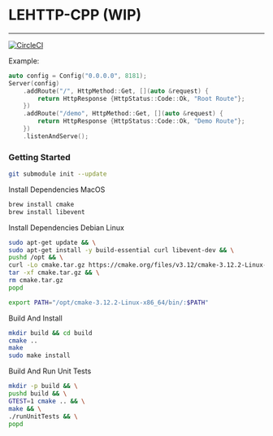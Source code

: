 # LEHTTP-CPP (WIP)

----------------

[![CircleCI](https://circleci.com/gh/manimaul/lehttp-cpp.svg?style=svg)](https://circleci.com/gh/manimaul/lehttp-cpp)


Example:
```cpp
auto config = Config("0.0.0.0", 8181);
Server(config)
    .addRoute("/", HttpMethod::Get, [](auto &request) {
        return HttpResponse {HttpStatus::Code::Ok, "Root Route"};
    })
    .addRoute("/demo", HttpMethod::Get, [](auto &request) {
        return HttpResponse {HttpStatus::Code::Ok, "Demo Route"};
    })
    .listenAndServe();
```

### Getting Started

```bash 
git submodule init --update
```

Install Dependencies MacOS
```bash
brew install cmake
brew install libevent
```

Install Dependencies Debian Linux
```bash
sudo apt-get update && \
sudo apt-get install -y build-essential curl libevent-dev && \
pushd /opt && \
curl -Lo cmake.tar.gz https://cmake.org/files/v3.12/cmake-3.12.2-Linux-x86_64.tar.gz && \
tar -xf cmake.tar.gz && \
rm cmake.tar.gz
popd

export PATH="/opt/cmake-3.12.2-Linux-x86_64/bin/:$PATH"
```

Build And Install
```bash
mkdir build && cd build
cmake ..
make
sudo make install
```

Build And Run Unit Tests
```bash 
mkdir -p build && \
pushd build && \
GTEST=1 cmake .. && \
make && \
./runUnitTests && \
popd
```

